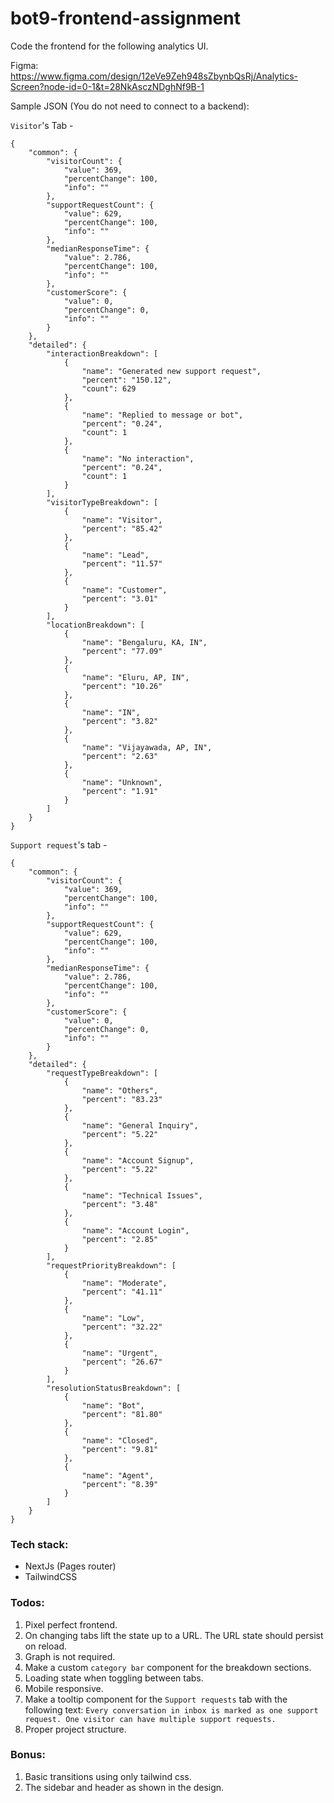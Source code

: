 # bot9-frontend-assignment
Code the frontend for the following analytics UI.

Figma: https://www.figma.com/design/12eVe9Zeh948sZbynbQsRj/Analytics-Screen?node-id=0-1&t=28NkAsczNDghNf9B-1

Sample JSON (You do not need to connect to a backend):

`Visitor`'s Tab -

```
{
    "common": {
        "visitorCount": {
            "value": 369,
            "percentChange": 100,
            "info": ""
        },
        "supportRequestCount": {
            "value": 629,
            "percentChange": 100,
            "info": ""
        },
        "medianResponseTime": {
            "value": 2.786,
            "percentChange": 100,
            "info": ""
        },
        "customerScore": {
            "value": 0,
            "percentChange": 0,
            "info": ""
        }
    },
    "detailed": {
        "interactionBreakdown": [
            {
                "name": "Generated new support request",
                "percent": "150.12",
                "count": 629
            },
            {
                "name": "Replied to message or bot",
                "percent": "0.24",
                "count": 1
            },
            {
                "name": "No interaction",
                "percent": "0.24",
                "count": 1
            }
        ],
        "visitorTypeBreakdown": [
            {
                "name": "Visitor",
                "percent": "85.42"
            },
            {
                "name": "Lead",
                "percent": "11.57"
            },
            {
                "name": "Customer",
                "percent": "3.01"
            }
        ],
        "locationBreakdown": [
            {
                "name": "Bengaluru, KA, IN",
                "percent": "77.09"
            },
            {
                "name": "Eluru, AP, IN",
                "percent": "10.26"
            },
            {
                "name": "IN",
                "percent": "3.82"
            },
            {
                "name": "Vijayawada, AP, IN",
                "percent": "2.63"
            },
            {
                "name": "Unknown",
                "percent": "1.91"
            }
        ]
    }
}
```

`Support request`'s tab - 

```
{
    "common": {
        "visitorCount": {
            "value": 369,
            "percentChange": 100,
            "info": ""
        },
        "supportRequestCount": {
            "value": 629,
            "percentChange": 100,
            "info": ""
        },
        "medianResponseTime": {
            "value": 2.786,
            "percentChange": 100,
            "info": ""
        },
        "customerScore": {
            "value": 0,
            "percentChange": 0,
            "info": ""
        }
    },
    "detailed": {
        "requestTypeBreakdown": [
            {
                "name": "Others",
                "percent": "83.23"
            },
            {
                "name": "General Inquiry",
                "percent": "5.22"
            },
            {
                "name": "Account Signup",
                "percent": "5.22"
            },
            {
                "name": "Technical Issues",
                "percent": "3.48"
            },
            {
                "name": "Account Login",
                "percent": "2.85"
            }
        ],
        "requestPriorityBreakdown": [
            {
                "name": "Moderate",
                "percent": "41.11"
            },
            {
                "name": "Low",
                "percent": "32.22"
            },
            {
                "name": "Urgent",
                "percent": "26.67"
            }
        ],
        "resolutionStatusBreakdown": [
            {
                "name": "Bot",
                "percent": "81.80"
            },
            {
                "name": "Closed",
                "percent": "9.81"
            },
            {
                "name": "Agent",
                "percent": "8.39"
            }
        ]
    }
}
```

### Tech stack:
- NextJs (Pages router)
- TailwindCSS

### Todos:
1. Pixel perfect frontend.
2. On changing tabs lift the state up to a URL. The URL state should persist on reload.
3. Graph is not required.
4. Make a custom `category bar` component for the breakdown sections.
5. Loading state when toggling between tabs.
6. Mobile responsive.
7. Make a tooltip component for the `Support requests` tab with the following text: `Every conversation in inbox is marked as one support request. One visitor can have multiple support requests.`
8. Proper project structure.

### Bonus:
1. Basic transitions using only tailwind css.
2. The sidebar and header as shown in the design.

